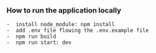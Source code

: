 ### How to run the application locally

```
-  install node_module: npm install
-  add .env file flowing the .env.example file
-  npm run build
-  npm run start: dev
```
